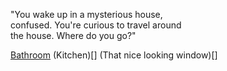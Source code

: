 "You wake up in a mysterious house,  
confused. You're curious to travel around  
the house. Where do you go?"

[Bathroom](bathroom.md)
(Kitchen)[]
(That nice looking window)[]